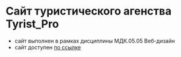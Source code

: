 # Сайт туристического агенства Tyrist_Pro

- сайт выполнен в рамках дисциплины МДК.05.05 Веб-дизайн
- сайт доступен [по ссылке](https://irinaplekhanova.github.io/Tyrist_Pro/)
